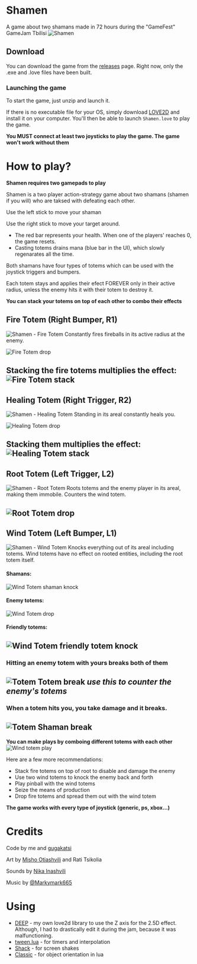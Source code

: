 # Shamen
A game about two shamans made in 72 hours during the "GameFest" GameJam Tbilisi
![Shamen](https://i.imgur.com/MGCT25a.gif)


## Download
You can download the game from the [releases](https://github.com/Nikaoto/Shamen/releases) page. 
Right now, only the .exe and .love files have been built.

### Launching the game
To start the game, just unzip and launch it.

If there is no executable file for your OS, simply download [LOVE2D](https://love2d.org/) and 
install it on your computer. You'll then be able to launch `Shamen.love` to play the game.

**You MUST connect at least two joysticks to play the game. The game won't work without them**

# How to play?
**Shamen requires two gamepads to play**

Shamen is a two player action-strategy game about two shamans (shamen if you will) who are taksed
with defeating each other. 

Use the left stick to move your shaman

Use the right stick to move your target around.

* The red bar represents your health. When one of the players' reaches 0, the game resets.
* Casting totems drains mana (blue bar in the UI), which slowly regenarates all the time.

Both shamans have four types of totems which can be used with the joystick triggers and bumpers.

Each totem stays and applies their efect FOREVER only in their active radius, unless the enemy hits 
it with their totem to destroy it.

**You can stack your totems on top of each other to combo their effects**


## Fire Totem (Right Bumper, R1)
![Shamen - Fire Totem](https://i.imgur.com/eOYhdYH.png)
Constantly fires fireballs in its active radius at the enemy.

![Fire Totem drop](https://i.imgur.com/50P3CNg.gif)

Stacking the fire totems multiplies the effect:
![Fire Totem stack](https://i.imgur.com/UI3BzQf.gif)
--

## Healing Totem (Right Trigger, R2)
![Shamen - Healing Totem](https://i.imgur.com/Qb2Q702.png)
Standing in its areal constantly heals you.

![Healing Totem drop](https://i.imgur.com/OUcduu6.gif)

Stacking them multiplies the effect:
![Healing Totem stack](https://i.imgur.com/CirbNCK.gif)
--


## Root Totem (Left Trigger, L2)
![Shamen - Root Totem](https://i.imgur.com/uyZZwuE.png)
Roots totems and the enemy player in its areal, making them immobile. Counters the wind totem.

![Root Totem drop](https://i.imgur.com/snSJptF.gif)
--


## Wind Totem (Left Bumper, L1)
![Shamen - Wind Totem](https://i.imgur.com/s0oMEti.png)
Knocks everything out of its areal including totems. Wind totems have no effect on rooted entities,
 including the root totem itself.

#### Shamans:
![Wind Totem shaman knock](https://i.imgur.com/np5UcEJ.gif)

#### Enemy totems:
![Wind Totem drop](https://i.imgur.com/RBoBF7j.gif)

#### Friendly totems:
![Wind Totem friendly totem knock](https://i.imgur.com/YOdBqGR.gifv)
--


### Hitting an enemy totem with yours breaks both of them
![Totem Totem break](https://i.imgur.com/MU6OfL9.gif)
*use this to counter the enemy's totems*
--


### When a totem hits you, you take damage and it breaks. 
![Totem Shaman break](https://i.imgur.com/C3LkGdd.gif)
--


**You can make plays by comboing different totems with each other**
![Wind totem play](https://i.imgur.com/uR3aguW.gifv)

Here are a few more recommendations:
* Stack fire totems on top of root to disable and damage the enemy
* Use two wind totems to knock the enemy back and forth
* Play pinball with the wind totems
* Seize the means of production
* Drop fire totems and spread them out with the wind totem


**The game works with every type of joystick (generic, ps, xbox...)**

# Credits
Code by me and [gugakatsi](https://github.com/gugakatsi)

Art by [Misho Otiashvili](https://twitter.com/corbyere) and Rati Tsikolia

Sounds by [Nika Inashvili](https://soundcloud.com/sehnmusic)

Music by [@Markymark665](https://twitter.com/Markymark665)


# Using
* [DEEP](https://github.com/Nikaoto/DEEP) - my own love2d library to use the Z axis for the 2.5D 
effect. Although, I had to drastically edit it during the jam, because it was malfunctioning.
* [tween.lua](https://github.com/kikito/tween.lua) - for timers and interpolation
* [Shack](https://github.com/Ulydev/shack) - for screen shakes
* [Classic](https://github.com/rxi/classic/) - for object orientation in lua
